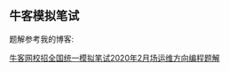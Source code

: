 ## 牛客模拟笔试

题解参考我的博客:

[牛客网校招全国统一模拟笔试2020年2月场运维方向编程题解](https://blog.csdn.net/qq_43442524/article/details/104703408)